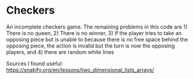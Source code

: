 # Checkers

An incomplete checkers game. The remaining problems in this code are 1) There is no queen, 2) There is no winner, 3) If the player tries
to take an opposing piece but is unable to because there is no free space behind the opposing piece, the action is invalid but the turn is now the opposing players, and 4) there are random white lines

Sources I found useful: https://snakify.org/en/lessons/two_dimensional_lists_arrays/
